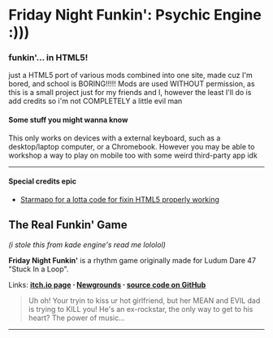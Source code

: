 # Friday Night Funkin': Psychic Engine :)))
### funkin'... in HTML5!

just a HTML5 port of various mods combined into one site, made cuz I'm bored, and school is BORING!!!!! Mods are used WITHOUT permission, as this is a small project just for my friends and I, however the least I'll do is add credits so i'm not COMPLETELY a little evil man

#### Some stuff you might wanna know

This only works on devices with a external keyboard, such as a desktop/laptop computer, or a Chromebook. However you may be able to workshop a way to play on mobile too with some weird third-party app idk

___

#### Special credits epic
- [Starmapo for a lotta code for fixin HTML5 properly working](https://github.com/Starmapo/FNF-PsychEngine-Extra/issues/11#issuecomment-1093299756)

## The Real Funkin' Game
*(i stole this from kade engine's read me lololol)*

**Friday Night Funkin'** is a rhythm game originally made for Ludum Dare 47 "Stuck In a Loop".

Links: **[itch.io page](https://ninja-muffin24.itch.io/funkin) ⋅ [Newgrounds](https://www.newgrounds.com/portal/view/770371) ⋅ [source code on GitHub](https://github.com/ninjamuffin99/Funkin)**
> Uh oh! Your tryin to kiss ur hot girlfriend, but her MEAN and EVIL dad is trying to KILL you! He's an ex-rockstar, the only way to get to his heart? The power of music... 
___
